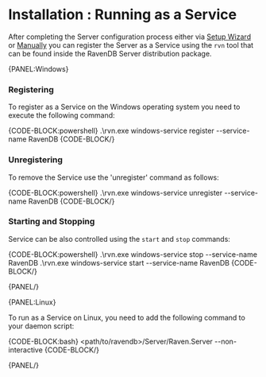 # Installation : Running as a Service

After completing the Server configuration process either via [Setup Wizard](../../start/installation/setup-wizard) or [Manually](../../start/installation/manual) you can register the Server as a Service using the `rvn` tool that can be found inside the RavenDB Server distribution package.

{PANEL:Windows}

### Registering

To register as a Service on the Windows operating system you need to execute the following command:

{CODE-BLOCK:powershell}
.\rvn.exe windows-service register --service-name RavenDB
{CODE-BLOCK/}

### Unregistering

To remove the Service use the 'unregister' command as follows:

{CODE-BLOCK:powershell}
.\rvn.exe windows-service unregister --service-name RavenDB
{CODE-BLOCK/}

### Starting and Stopping

Service can be also controlled using the `start` and `stop` commands:

{CODE-BLOCK:powershell}
.\rvn.exe windows-service stop --service-name RavenDB
.\rvn.exe windows-service start --service-name RavenDB
{CODE-BLOCK/}

{PANEL/}

{PANEL:Linux}

To run as a Service on Linux, you need to add the following command to your daemon script:

{CODE-BLOCK:bash}
<path/to/ravendb>/Server/Raven.Server --non-interactive
{CODE-BLOCK/}

{PANEL/}
